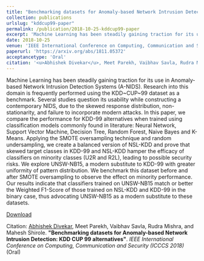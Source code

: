 ```yaml
---
title: "Benchmarking datasets for Anomaly-based Network Intrusion Detection: KDD CUP 99 alternatives"
collection: publications
urlslug: "kddcup99-paper"
permalink: /publication/2018-10-25-kddcup99-paper
excerpt: 'Machine Learning has been steadily gaining traction for its use in Anomaly-based Network Intrusion Detection Systems (A-NIDS). Research into this domain is frequently performed using the KDD~CUP~99 dataset as a benchmark. Several studies question its usability while constructing a contemporary NIDS, due to the skewed response distribution, non-stationarity, and failure to incorporate modern attacks. In this paper, we compare the performance for KDD-99 alternatives when trained using classification models commonly found in literature: Neural Network, Support Vector Machine, Decision Tree, Random Forest, Naive Bayes and K-Means. Applying the SMOTE oversampling technique and random undersampling, we create a balanced version of NSL-KDD and prove that skewed target classes in KDD-99 and NSL-KDD hamper the efficacy of classifiers on minority classes (U2R and R2L), leading to possible security risks. We explore UNSW-NB15, a modern substitute to KDD-99 with greater uniformity of pattern distribution. We benchmark this dataset before and after SMOTE oversampling to observe the effect on minority performance. Our results indicate that classifiers trained on UNSW-NB15 match or better the Weighted F1-Score of those trained on NSL-KDD and KDD-99 in the binary case, thus advocating UNSW-NB15 as a modern substitute to these datasets.'
date: 2018-10-25
venue: 'IEEE International Conference on Computing, Communication and Security'
paperurl: 'https://arxiv.org/abs/1811.05372'
acceptancetype: 'Oral'
citation: '<u>Abhishek Divekar</u>, Meet Parekh, Vaibhav Savla, Rudra Mishra, and Mahesh Shirole. <b>&quot;Benchmarking datasets for Anomaly-based Network Intrusion Detection: KDD CUP 99 alternatives&quot;</b>. <i>IEEE International Conference on Computing, Communication and Security (ICCCS 2018)</i>'
---
```

Machine Learning has been steadily gaining traction for its use in Anomaly-based Network Intrusion Detection Systems (A-NIDS). Research into this domain is frequently performed using the KDD~CUP~99 dataset as a benchmark. Several studies question its usability while constructing a contemporary NIDS, due to the skewed response distribution, non-stationarity, and failure to incorporate modern attacks. In this paper, we compare the performance for KDD-99 alternatives when trained using classification models commonly found in literature: Neural Network, Support Vector Machine, Decision Tree, Random Forest, Naive Bayes and K-Means. Applying the SMOTE oversampling technique and random undersampling, we create a balanced version of NSL-KDD and prove that skewed target classes in KDD-99 and NSL-KDD hamper the efficacy of classifiers on minority classes (U2R and R2L), leading to possible security risks. We explore UNSW-NB15, a modern substitute to KDD-99 with greater uniformity of pattern distribution. We benchmark this dataset before and after SMOTE oversampling to observe the effect on minority performance. Our results indicate that classifiers trained on UNSW-NB15 match or better the Weighted F1-Score of those trained on NSL-KDD and KDD-99 in the binary case, thus advocating UNSW-NB15 as a modern substitute to these datasets.

[Download](https://arxiv.org/abs/1811.05372)

Citation: <u>Abhishek Divekar</u>, Meet Parekh, Vaibhav Savla, Rudra Mishra, and Mahesh Shirole. <b>"Benchmarking datasets for Anomaly-based Network Intrusion Detection: KDD CUP 99 alternatives"</b>. <i>IEEE International Conference on Computing, Communication and Security (ICCCS 2018)</i> (Oral) 